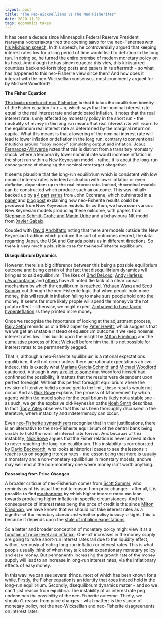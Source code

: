 ```yaml
---
layout: post
title: "The Neo-Wicksellians vs The Neo-Fisherites"
date: 2020-11-02
tags: economics takes
---
```


It has been a decade since Minneapolis Federal Reserve President Narayana Kocherlakota fired the opening salvo for the neo-Fisherites with [his Michigan speech](https://www.minneapolisfed.org/speeches/2010/inside-the-fomc). In this speech, he controversially argued that keeping interest rates low for a long period of time would lead to deflation in the long run. In doing so, he turned the entire premise of modern monetary policy on its head. And though he has since retracted this view, this kickstarted countless back-and-forth blog posts and papers in its aftermath - so what has happened to this neo-Fisherite view since then? And how does it interact with the neo-Wicksellian consensus, most prominently argued for by Michael Woodford?

**The Fisher Equation**

[The basic premise of neo-Fisherism](https://www.stlouisfed.org/publications/regional-economist/july-2016/neo-fisherism-a-radical-idea-or-the-most-obvious-solution-to-the-low-inflation-problem) is that it takes the equilibrium identity of the Fisher equation $i = r + \pi$, which says that the nominal interest rate equal to the real interest rate and anticipated inflation. It notes that the real interest rate is only affected by monetary policy in the short run - the neutrality of money in the long run means that real interest rate will return to the equilibrium real interest rate as determined by the marginal return on capital. What this means is that a lowering of the nominal interest rate will lead to lower inflation or deflation in the long run, contrary to conventional intuitions around "easy money" stimulating output and inflation. [Jesus Fernandez-Villaverde](https://economistsview.typepad.com/economistsview/2010/08/jaws-are-hardening.html) notes that this is distinct from a transitory monetary shock, where a temporarily lower nominal rate would increase inflation in the short run within a New Keynesian model - rather, it is about the long-run consequence of changing the nominal rate target altogether.

It seems plausible that the long-run equilibrium which is consistent with low nominal interest rates is indeed a situation with lower inflation or even deflation, dependent upon the real interest rate. Indeed, theoretical models can be constructed which produce such an outcome. This was initially backed up by [a](https://johnhcochrane.blogspot.com/2013/12/what-if-we-got-sign-wrong-on-monetary.html) [4](https://johnhcochrane.blogspot.com/2014/03/the-sign-of-monetary-policy-part-ii.html) [part](https://johnhcochrane.blogspot.com/2014/10/heretics.html) [series](https://johnhcochrane.blogspot.com/2014/10/monetary-policy-with-interest-on.html) from John Cochrane, which culminated in a [paper](https://www.johnhcochrane.com/research-all/monetary-policy-with-interest-on-reserves) and [blog post](https://johnhcochrane.blogspot.com/2014/11/the-neo-fisherian-question.html) explaining how neo-Fisherite results could be produced from New Keynesian models. Since then, we have seen various New Keynesian models producing these outcome, with papers from [Stephanie Schmitt-Grohe and Martin Uribe](http://www.columbia.edu/~mu2166/Making_Contraction/paper.pdf) and a behavioural NK model from [Xavier Gabaix](http://pages.stern.nyu.edu/~xgabaix/papers/brNK.pdf). 

Coupled with [David](http://andolfatto.blogspot.com/2013/01/is-it-time-for-fed-to-raise-its-policy_19.html) [Andolfatto](http://andolfatto.blogspot.com/2013/12/is-qe-lowering-rate-of-inflation.html) noting that there are models outside the New Keynesian tradition which produce the sort of outcomes desired, the data regarding [Japan](https://noahpinionblog.blogspot.com/2013/12/does-qe-cause-deflation.html), the [USA](http://macromarketmusings.blogspot.com/2013/12/taking-model-to-data.html) and [Canada](https://worthwhile.typepad.com/worthwhile_canadian_initi/2013/12/the-effects-of-nominal-interest-rates-on-inflation.html) points us in different directions. So there is very much a plausible case for the neo-Fisherite equilibrium.

**Disequilibrium Dynamics**

However, there is a big difference between this being a possible equilibrium outcome and being certain of the fact that disequilibrium dynamics will bring us to said equilibrium. The likes of [Brad DeLong](https://delong.typepad.com/sdj/2010/08/stephen-williamson-commits-himself-to-cargo-cult-macroeconomics.html), [Andy Harless](http://blog.andyharless.com/2010/08/do-umbrellas-cause-rain.html), [u/wumbotarian](https://np.reddit.com/r/badeconomics/comments/4zui85/the_gold_discussion_sticky_come_ask_questions_and/d6z2c8m/) and [others](https://www.reddit.com/r/badeconomics/comments/5o2554/neofisherism_and_bit_on_ratex_nk_models/) have all noted the lack of a clear causal mechanism by which the equilibrium is reached. [Yichuan Wang](http://synthenomics.blogspot.com/2013/12/why-dynamic-stories-are-important.html) and [Scott Sumner](https://www.themoneyillusion.com/excess-money-lower-rental-cost-or-lower-price/) cut through the neo-Fisherite logic that when people hold more money, this will result in inflation falling to make sure people hold onto the money. It seems far more likely people will spend the money via the hot potato effect - otherwise, we might expect [Zimbabwe to have faced hyperdeflation](https://worthwhile.typepad.com/worthwhile_canadian_initi/2013/12/helicopter-money-does-not-cause-deflation.html) as they printed more money.

Once we recognise the importance of looking at the adjustment process, [Rajiv Sethi](https://rajivsethi.blogspot.com/2010/08/lessons-from-kocherlakota-controversy.html) reminds us of a 1992 paper by [Peter Hewitt](http://www.jstor.org/stable/2138687), which suggests that we will get an unstable instead of equilibrium outcome if we keep nominal interest rates low. This builds upon the insight by [Milton Friedman](https://www.fep.up.pt/docentes/pcosme/CIF_1Ec101_2014/Freedman1968.pdf) and the [cumulative process](https://worthwhile.typepad.com/worthwhile_canadian_initi/2010/08/why-everyone-should-be-forced-to-take-intro-economics.html) of [Knut Wicksell](http://krugman.blogs.nytimes.com/2010/08/27/inflation-and-interest-dynamics/) before him that it is not possible for interest rates to be permanently pegged.

That is, although a neo-Fisherite equilibrium is a rational expectations equilibrium, it will not occur unless there are rational expectations ab ovo - indeed, this is exactly what [Mariana Garcia-Schmidt and Michael Woodford](http://www.columbia.edu/~mw2230/GSW.pdf) cautioned. Although it was [a relief to some](https://johnhcochrane.blogspot.com/2015/07/schmidt-and-woodford-on-neo-fisherian.html) that Woodford himself had confirmed the possibility, it matters that the results were dependent upon perfect foresight, Without this perfect foresight equilibrium where the revision of iterative beliefs converged to the limit, these results would not occur. And as [Nick Rowe](https://worthwhile.typepad.com/worthwhile_canadian_initi/2015/07/understanding-schmidt-and-woodford-on-neo-fisherianism.html) explains, the process of tatonnement by which agents within the model solve for the equilibrium is likely not a stable one - as such, we get the explosive old-Keynesian paths [Noah Smith](https://noahpinionblog.blogspot.com/2015/07/woodford-vs-neo-fisherians.html) describes. In fact, [Tony Yates](https://longandvariable.wordpress.com/2014/04/28/if-the-central-bank-rate-falls-does-inflation-rise-or-fall-the-limits-of-verbal-reasoning/) observes that this has been thoroughly discussed in the literature, where instability and indeterminacy can occur.

Even [neo-Fisherite sympathisers](https://noahpinionblog.blogspot.com/2014/04/the-neo-fisherite-rebellion.html) recognise that in their justifications, there is an alternative to the neo-Fisherite equilibrium of the central bank being unable to hold the nominal interest rate forever. And because of this instability, [Nick Rowe](http://worthwhile.typepad.com/worthwhile_canadian_initi/2010/08/what-standard-monetary-theory-says-about-the-relation-between-nominal-interest-rates-and-inflation.html) argues that the Fisher relation is never arrived at due to never reaching the long-run equilibrium. This instability is corroborated by [David Beckworth](http://macromarketmusings.blogspot.com/2014/04/the-cure-for-neo-fisherism-history.html), who looks at historical cases to see the lessons it teaches us on pegging interest rates - [the lesson](https://rajivsethi.blogspot.com/2010/08/lessons-from-kocherlakota-controversy.html?showComment=1283121748455#c8952394443166180857) being that there is usually a monetary and a non-monetary equilibrium in monetary models, and we may well end at the non-monetary one where money isn't worth anything.

**Reasoning from Price Changes**

A broader critique of neo-Fisherism comes from [Scott Sumner](https://www.themoneyillusion.com/economists-understand-nrfpc-so-why-do-they-get-monetary-policy-wrong/), who reminds us of his usual line not to reason from price changes - after all, it is possible to find [mechanisms](https://stumblingandmumbling.typepad.com/stumbling_and_mumbling/2014/04/interest-rates-inflation-mechanisms.html) by which higher interest rates can lean towards producing higher inflation in specific circumstances. And the consequence of interest rates being the price of credit is that since [Milton Friedman](https://www.themoneyillusion.com/noah-smith-on-the-neo-fisherites/), we have known that we should not take interest rates as a signifier of the monetary stance and whether policy is easy or tight. This is because it depends upon the [state of inflation expectations](https://www.themoneyillusion.com/friedman-on-monetary-policy/).

So a better and broader conception of monetary policy might view it as a [function of price level and inflation](https://www.themoneyillusion.com/neo-fisherism-missing-markets-and-the-identification-problem/). One-off increases in the money supply are going to make short-run interest rates fall due to the liquidity effect, without seriously affecting long-run inflation or interest rates. This is what people usually think of when they talk about expansionary monetary policy and easy money. But permanently increasing the growth rate of the money supply will lead to an increase in long-run interest rates, via the inflationary effects of easy money. 

In this way, we can see several things, most of which has been known for a while. Firstly, the Fisher equation is an identity that does indeed hold in the long-run equilibrium. Secondly, disequilibrium dynamics matter - and so we can't just reason from equilibria. The instability of an interest rate peg undermines the possibility of the neo-Fisherite outcome. Thirdly, we shouldn't reason from price changes - what matters is the stance of monetary policy, not the neo-Wicksellian and neo-Fisherite disagreements on interest rates. 
